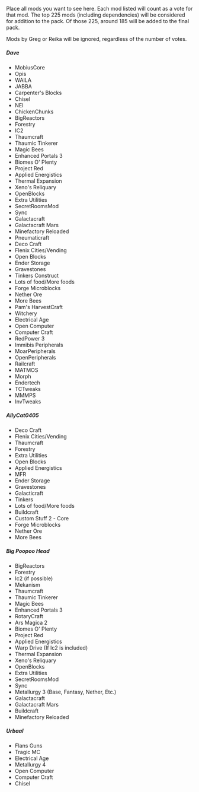 Place all mods you want to see here. Each mod listed will count as a vote for that mod. The top 225 mods (including dependencies) will be considered for addition to the pack. Of those 225, around 185 will be added to the final pack.



Mods by Greg or Reika will be ignored, regardless of the number of votes.

##### Dave
* MobiusCore
* Opis
* WAILA
* JABBA
* Carpenter's Blocks
* Chisel
* NEI
* ChickenChunks
* BigReactors
* Forestry
* IC2
* Thaumcraft
* Thaumic Tinkerer
* Magic Bees
* Enhanced Portals 3
* Biomes O' Plenty
* Project Red
* Applied Energistics
* Thermal Expansion
* Xeno's Reliquary
* OpenBlocks
* Extra Utilities
* SecretRoomsMod
* Sync
* Galactacraft
* Galactacraft Mars
* Minefactory Reloaded
* Pneumaticraft
* Deco Craft
* Flenix Cities/Vending
* Open Blocks
* Ender Storage
* Gravestones
* Tinkers Construct
* Lots of food/More foods
* Forge Microblocks
* Nether Ore
* More Bees
* Pam's HarvestCraft
* Witchery
* Electrical Age
* Open Computer
* Computer Craft
* RedPower 3
* Immibis Peripherals
* MoarPeripherals
* OpenPeripherals
* Railcraft
* MATMOS
* Morph
* Endertech
* TCTweaks
* MMMPS
* InvTweaks

##### AllyCat0405
* Deco Craft
* Flenix Cities/Vending
* Thaumcraft
* Forestry
* Extra Utilities
* Open Blocks
* Applied Energistics
* MFR
* Ender Storage
* Gravestones
* Galacticraft
* Tinkers
* Lots of food/More foods
* Buildcraft
* Custom Stuff 2 - Core
* Forge Microblocks
* Nether Ore
* More Bees

##### Big Poopoo Head
* BigReactors
* Forestry
* Ic2 (if possible)
* Mekanism
* Thaumcraft
* Thaumic Tinkerer
* Magic Bees
* Enhanced Portals 3
* RotaryCraft
* Ars Magica 2
* Biomes O' Plenty
* Project Red
* Applied Energistics
* Warp Drive (If Ic2 is included)
* Thermal Expansion
* Xeno's Reliquary
* OpenBlocks
* Extra Utilities
* SecretRoomsMod
* Sync
* Metallurgy 3 (Base, Fantasy, Nether, Etc.)
* Galactacraft
* Galactacraft Mars
* Buildcraft
* Minefactory Reloaded

##### Urbaal
* Flans Guns
* Tragic MC
* Electrical Age
* Metallurgy 4
* Open Computer
* Computer Craft
* Chisel
